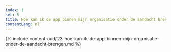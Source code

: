 ```yaml
---
index: 1
set: 5
title: Hoe kan ik de app binnen mijn organisatie onder de aandacht brengen?
contentLang: nl
---
```

{% include content-oud/23-hoe-kan-ik-de-app-binnen-mijn-organisatie-onder-de-aandacht-brengen.md %}
